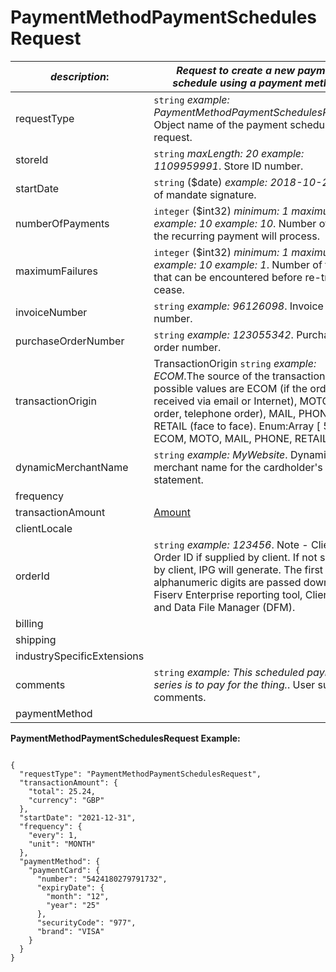 
# PaymentMethodPaymentSchedulesRequest

| *description*:   | *Request to create a new payment schedule using a payment method.*|
|----|----|
| requestType |    ``` string ```  *example:   PaymentMethodPaymentSchedulesRequest*. Object name of the payment schedules request.|
| storeId |    ``` string ```  *maxLength: 20  example: 1109959991*. Store ID number.|
| startDate |   ``` string ``` ($date)   *example: 2018-10-25*. Date of mandate signature.|
| numberOfPayments |    ``` integer ``` ($int32)  *minimum: 1 maximum: 999  example: 10  example: 10*.  Number of times the recurring payment will process.|
| maximumFailures |    ``` integer ``` ($int32)  *minimum: 1 maximum: 999  example: 10  example: 1*.  Number of failures that can be encountered before re-tries cease.|
| invoiceNumber |   ``` string ```  *example: 96126098*. Invoice number.|
| purchaseOrderNumber |   ``` string ```  *example: 123055342*. Purchase order number.|
| transactionOrigin |  TransactionOrigin  ``` string ```  *example: ECOM*.The source of the transaction. The possible values are ECOM (if the order was received via email or Internet), MOTO (mail order, telephone order), MAIL, PHONE and RETAIL (face to face). Enum:Array [ 5 ] - [ ECOM, MOTO, MAIL, PHONE, RETAIL ]|
| dynamicMerchantName |   ``` string ```  *example: MyWebsite*. Dynamic merchant name for the cardholder's statement.|
| frequency |   |
| transactionAmount | [Amount](?path=docs/schemas-md/Amount.md)|
| clientLocale |   |
| orderId |    ``` string ```  *example: 123456*. Note - Client Order ID if supplied by client. If not supplied by client, IPG will generate. The first 12 alphanumeric digits are passed down to Fiserv Enterprise reporting tool, Clientline and Data File Manager (DFM).|
| billing |   |
| shipping |   |
| industrySpecificExtensions |   |
| comments |    ``` string ```  *example: This scheduled payment series is to pay for the thing.*. User supplied comments.|
| paymentMethod |   |   

**PaymentMethodPaymentSchedulesRequest Example:**

```{r}

{
  "requestType": "PaymentMethodPaymentSchedulesRequest",
  "transactionAmount": {
    "total": 25.24,
    "currency": "GBP"
  },
  "startDate": "2021-12-31",
  "frequency": {
    "every": 1,
    "unit": "MONTH"
  },
  "paymentMethod": {
    "paymentCard": {
      "number": "5424180279791732",
      "expiryDate": {
        "month": "12",
        "year": "25"
      },
      "securityCode": "977",
      "brand": "VISA"
    }
  }
}
```
